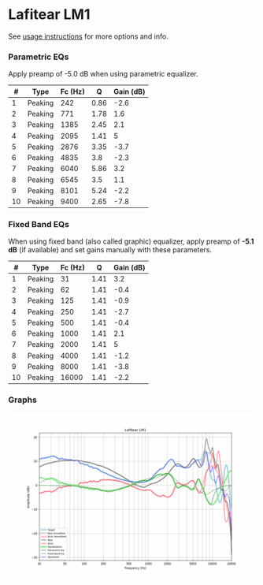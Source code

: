 # Lafitear LM1
See [usage instructions](https://github.com/jaakkopasanen/AutoEq#usage) for more options and info.

### Parametric EQs
Apply preamp of -5.0 dB when using parametric equalizer.

|   # | Type    |   Fc (Hz) |    Q |   Gain (dB) |
|-----|---------|-----------|------|-------------|
|   1 | Peaking |       242 | 0.86 |        -2.6 |
|   2 | Peaking |       771 | 1.78 |         1.6 |
|   3 | Peaking |      1385 | 2.45 |         2.1 |
|   4 | Peaking |      2095 | 1.41 |         5   |
|   5 | Peaking |      2876 | 3.35 |        -3.7 |
|   6 | Peaking |      4835 | 3.8  |        -2.3 |
|   7 | Peaking |      6040 | 5.86 |         3.2 |
|   8 | Peaking |      6545 | 3.5  |         1.1 |
|   9 | Peaking |      8101 | 5.24 |        -2.2 |
|  10 | Peaking |      9400 | 2.65 |        -7.8 |

### Fixed Band EQs
When using fixed band (also called graphic) equalizer, apply preamp of **-5.1 dB** (if available) and set gains manually with these parameters.

|   # | Type    |   Fc (Hz) |    Q |   Gain (dB) |
|-----|---------|-----------|------|-------------|
|   1 | Peaking |        31 | 1.41 |         3.2 |
|   2 | Peaking |        62 | 1.41 |        -0.4 |
|   3 | Peaking |       125 | 1.41 |        -0.9 |
|   4 | Peaking |       250 | 1.41 |        -2.7 |
|   5 | Peaking |       500 | 1.41 |        -0.4 |
|   6 | Peaking |      1000 | 1.41 |         2.1 |
|   7 | Peaking |      2000 | 1.41 |         5   |
|   8 | Peaking |      4000 | 1.41 |        -1.2 |
|   9 | Peaking |      8000 | 1.41 |        -3.8 |
|  10 | Peaking |     16000 | 1.41 |        -2.2 |

### Graphs
![](./Lafitear%20LM1.png)
